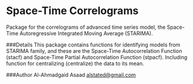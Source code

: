 Space-Time Correlograms
=====

Package for the correlograms of advanced time series model, the Space-Time Autoregressive Integrated Moving Average (STARIMA).

###Details
This package contains functions for identifying models from STARIMA family, and these are the Space-Time Autocorrelation Function (stacf) and Space-Time Partial Autocorrelation Function (stpacf). Including function for centralizing (centralize) the data to its mean.

###Author
Al-Ahmadgaid Asaad <alstated@gmail.com>
